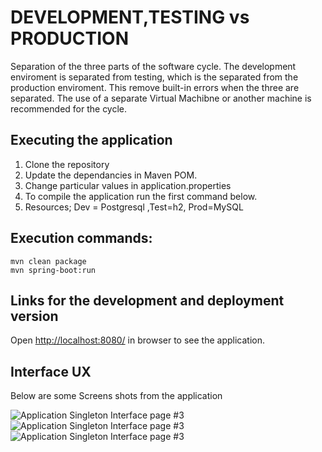 # DEVELOPMENT,TESTING vs PRODUCTION 

Separation of the three parts of the software cycle. The development enviroment is separated from testing, which is the separated from the production enviroment. This remove built-in errors when the three are separated. The use of a separate  Virtual Machibne or another machine is recommended for the cycle.


## Executing the application

1. Clone the repository 
2. Update the dependancies in Maven POM.
3. Change particular values in application.properties
4. To compile the application run the first command below.
5. Resources;  Dev = Postgresql ,Test=h2, Prod=MySQL

## Execution commands:  

```
mvn clean package
mvn spring-boot:run

```

## Links for the development and deployment version

Open [http://localhost:8080/](http://localhost:8080/) in browser to see the application.

## Interface UX

 Below are some Screens shots from the application

![ Application Singleton Interface page #3 ](https://github.com/LINOSNCHENA/JAVA-Springboot-Testing-and-Development-Profiles/blob/master/uXviews/page%20(1).png)
![ Application Singleton Interface page #3 ](https://github.com/LINOSNCHENA/JAVA-Springboot-Testing-and-Development-Profiles/blob/master/uXviews/page%20(2).png)
![ Application Singleton Interface page #3 ](https://github.com/LINOSNCHENA/JAVA-Springboot-Testing-and-Development-Profiles/blob/master/uXviews/page%20(3).png)
